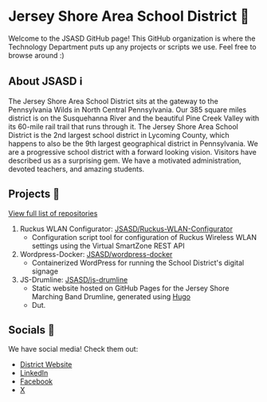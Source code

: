 # Jersey Shore Area School District 🌟
Welcome to the JSASD GitHub page! This GitHub organization is where the Technology Department puts up any projects or scripts we use. Feel free to browse around :)


## About JSASD ℹ️
The Jersey Shore Area School District sits at the gateway to the Pennsylvania Wilds in North Central Pennsylvania.  Our 385 square miles district is on the Susquehanna River and the beautiful Pine Creek Valley with its 60-mile rail trail that runs through it.  The Jersey Shore Area School District is the 2nd largest school district in Lycoming County, which happens to also be the 9th largest geographical district in Pennsylvania.  We are a progressive school district with a forward looking vision.  Visitors have described us as a surprising gem.  We have a motivated administration, devoted teachers, and amazing students.


## Projects 🚀
[View full list of repositories](https://github.com/orgs/JSASD/repositories)

1. Ruckus WLAN Configurator: [JSASD/Ruckus-WLAN-Configurator](https://github.com/JSASD/Ruckus-WLAN-Configurator)
   - Configuration script tool for configuration of Ruckus Wireless WLAN settings using the Virtual SmartZone REST API
1. Wordpress-Docker: [JSASD/wordpress-docker](https://github.com/JSASD/wordpress-docker)
   - Containerized WordPress for running the School District's digital signage
1. JS-Drumline: [JSASD/js-drumline](https://github.com/JSASD/js-drumline)
   - Static website hosted on GitHub Pages for the Jersey Shore Marching Band Drumline, generated using [Hugo](https://gohugo.io)
   - Dut.


## Socials 🐧
We have social media! Check them out:
 - [District Website](https://www.jsasd.org/)
 - [LinkedIn](https://www.linkedin.com/company/jsasd/)
 - [Facebook](https://www.facebook.com/jsasd)
 - [X](https://x.com/JSASDSchools)
